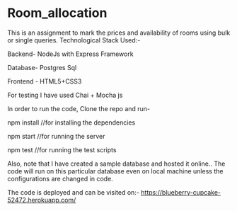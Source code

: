 # Room_allocation
This is an assignment to mark the prices and availability of rooms using bulk or single queries.
Technological Stack Used:-

Backend- NodeJs with Express Framework

Database- Postgres Sql

Frontend - HTML5+CSS3

For testing I have used Chai + Mocha js


In order to run the code,
Clone the repo and run-

npm install //for installing the dependencies

npm start //for running the server

npm test //for running the test scripts

Also, note that I have created a sample database and hosted it online..
The code will run on this particular database even on local machine unless the configurations are changed in code.

The code is deployed and can be visited on:- https://blueberry-cupcake-52472.herokuapp.com/

